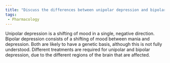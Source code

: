 ```yaml
---
title: "Discuss the differences between unipolar depression and bipolar disorder, including their genetic components and brain regions affected."
tags:
 - Pharmacology
---
```

Unipolar depression is a shifting of mood in a single, negative direction. Bipolar depression consists of a shifting of mood between mania and depression. Both are likely to have a genetic basis, although this is not fully understood. Different treatments are required for unipolar and bipolar depression, due to the different regions of the brain that are affected.  
